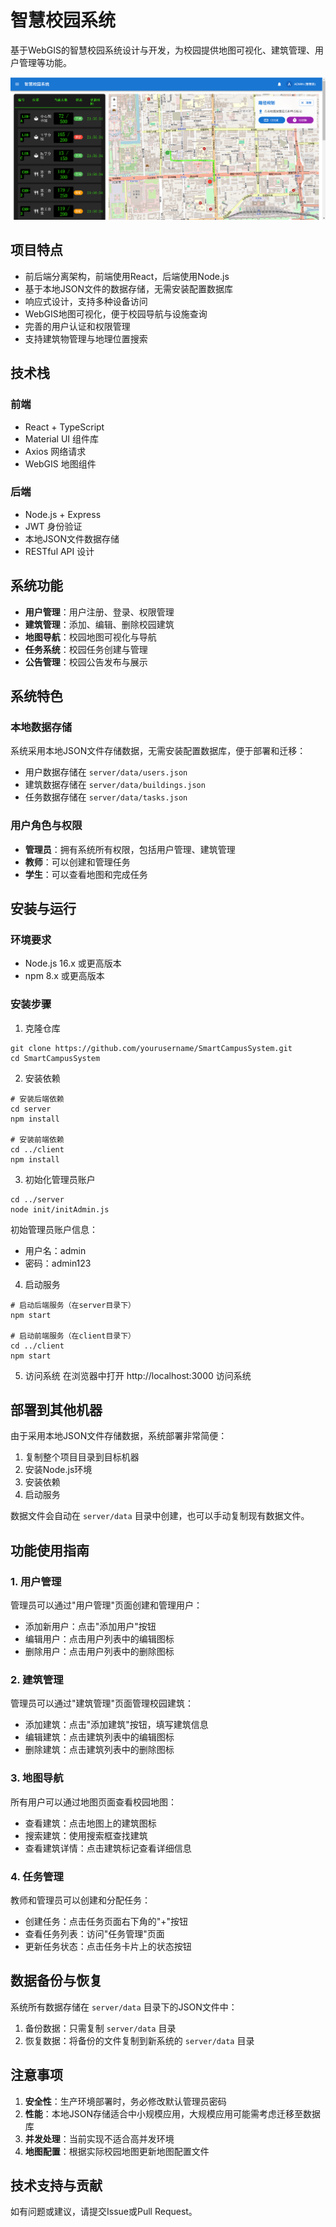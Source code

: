 # 智慧校园系统

基于WebGIS的智慧校园系统设计与开发，为校园提供地图可视化、建筑管理、用户管理等功能。

![统运行截图](client/imgs/image.png)

## 项目特点

- 前后端分离架构，前端使用React，后端使用Node.js
- 基于本地JSON文件的数据存储，无需安装配置数据库
- 响应式设计，支持多种设备访问
- WebGIS地图可视化，便于校园导航与设施查询
- 完善的用户认证和权限管理
- 支持建筑物管理与地理位置搜索

## 技术栈

### 前端
- React + TypeScript
- Material UI 组件库
- Axios 网络请求
- WebGIS 地图组件

### 后端
- Node.js + Express
- JWT 身份验证
- 本地JSON文件数据存储
- RESTful API 设计

## 系统功能

- **用户管理**：用户注册、登录、权限管理
- **建筑管理**：添加、编辑、删除校园建筑
- **地图导航**：校园地图可视化与导航
- **任务系统**：校园任务创建与管理
- **公告管理**：校园公告发布与展示

## 系统特色

### 本地数据存储
系统采用本地JSON文件存储数据，无需安装配置数据库，便于部署和迁移：
- 用户数据存储在 `server/data/users.json`
- 建筑数据存储在 `server/data/buildings.json`
- 任务数据存储在 `server/data/tasks.json`

### 用户角色与权限
- **管理员**：拥有系统所有权限，包括用户管理、建筑管理
- **教师**：可以创建和管理任务
- **学生**：可以查看地图和完成任务

## 安装与运行

### 环境要求
- Node.js 16.x 或更高版本
- npm 8.x 或更高版本

### 安装步骤

1. 克隆仓库
```
git clone https://github.com/yourusername/SmartCampusSystem.git
cd SmartCampusSystem
```

2. 安装依赖
```
# 安装后端依赖
cd server
npm install

# 安装前端依赖
cd ../client
npm install
```

3. 初始化管理员账户
```
cd ../server
node init/initAdmin.js
```
初始管理员账户信息：
- 用户名：admin
- 密码：admin123

4. 启动服务
```
# 启动后端服务（在server目录下）
npm start

# 启动前端服务（在client目录下）
cd ../client
npm start
```

5. 访问系统
在浏览器中打开 http://localhost:3000 访问系统

## 部署到其他机器

由于采用本地JSON文件存储数据，系统部署非常简便：

1. 复制整个项目目录到目标机器
2. 安装Node.js环境
3. 安装依赖
4. 启动服务

数据文件会自动在 `server/data` 目录中创建，也可以手动复制现有数据文件。

## 功能使用指南

### 1. 用户管理

管理员可以通过"用户管理"页面创建和管理用户：
- 添加新用户：点击"添加用户"按钮
- 编辑用户：点击用户列表中的编辑图标
- 删除用户：点击用户列表中的删除图标

### 2. 建筑管理

管理员可以通过"建筑管理"页面管理校园建筑：
- 添加建筑：点击"添加建筑"按钮，填写建筑信息
- 编辑建筑：点击建筑列表中的编辑图标
- 删除建筑：点击建筑列表中的删除图标

### 3. 地图导航

所有用户可以通过地图页面查看校园地图：
- 查看建筑：点击地图上的建筑图标
- 搜索建筑：使用搜索框查找建筑
- 查看建筑详情：点击建筑标记查看详细信息

### 4. 任务管理

教师和管理员可以创建和分配任务：
- 创建任务：点击任务页面右下角的"+"按钮
- 查看任务列表：访问"任务管理"页面
- 更新任务状态：点击任务卡片上的状态按钮

## 数据备份与恢复

系统所有数据存储在 `server/data` 目录下的JSON文件中：

1. 备份数据：只需复制 `server/data` 目录
2. 恢复数据：将备份的文件复制到新系统的 `server/data` 目录

## 注意事项

1. **安全性**：生产环境部署时，务必修改默认管理员密码
2. **性能**：本地JSON存储适合中小规模应用，大规模应用可能需考虑迁移至数据库
3. **并发处理**：当前实现不适合高并发环境
4. **地图配置**：根据实际校园地图更新地图配置文件

## 技术支持与贡献

如有问题或建议，请提交Issue或Pull Request。